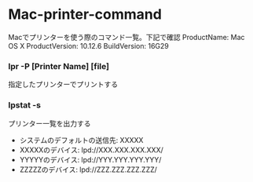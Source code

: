 # Mac-printer-command
Macでプリンターを使う際のコマンド一覧。下記で確認
  ProductName:	Mac OS X
  ProductVersion:	10.12.6
  BuildVersion:	16G29

### lpr -P [Printer Name] [file]
指定したプリンターでプリントする

### lpstat -s
プリンター一覧を出力する

- システムのデフォルトの送信先: XXXXX
- XXXXXのデバイス: lpd://XXX.XXX.XXX.XXX/
- YYYYYのデバイス: lpd://YYY.YYY.YYY.YYY/
- ZZZZZのデバイス: lpd://ZZZ.ZZZ.ZZZ.ZZZ/

